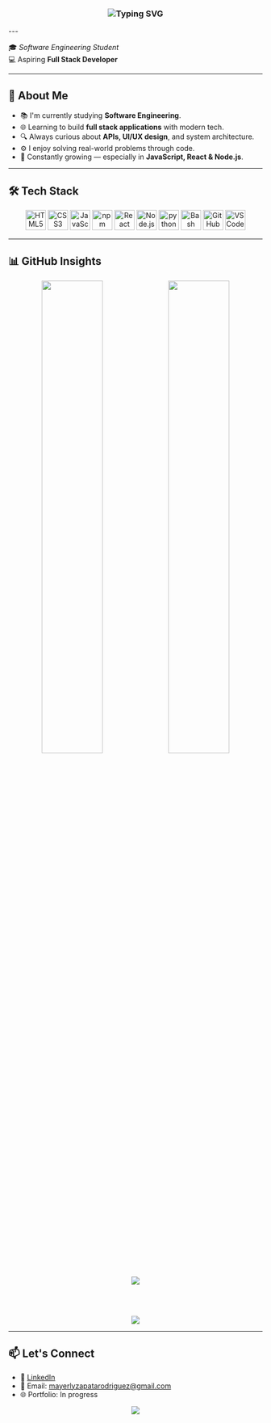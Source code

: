 
<h3 align="center">
  <img src="https://readme-typing-svg.herokuapp.com?font=Fira+Code&size=24&pause=1000&color=F7D745&center=true&vCenter=true&width=435&lines=👋+Hey+there,+I'm+Mayerly+🌻" alt="Typing SVG" color="pink"/>
</h3>
---

🎓 *Software Engineering Student*  
💻 Aspiring **Full Stack Developer**  


---

## 🧠 About Me

- 📚 I'm currently studying **Software Engineering**.
- 🌐 Learning to build **full stack applications** with modern tech.
- 🔍 Always curious about **APIs, UI/UX design**, and system architecture.
- ⚙️ I enjoy solving real-world problems through code.
- 🌱 Constantly growing — especially in **JavaScript, React & Node.js**.

---

## 🛠️ Tech Stack

<p align="center">
  <img src="https://cdn.jsdelivr.net/gh/devicons/devicon/icons/html5/html5-original.svg" height="40" alt="HTML5"/>
  <img src="https://cdn.jsdelivr.net/gh/devicons/devicon/icons/css3/css3-original.svg" height="40" alt="CSS3"/>
  <img src="https://cdn.jsdelivr.net/gh/devicons/devicon/icons/javascript/javascript-original.svg" height="40" alt="JavaScript"/>
  <img src="https://cdn.jsdelivr.net/gh/devicons/devicon@latest/icons/npm/npm-original-wordmark.svg" height="40" alt="npm"/>
  <img src="https://cdn.jsdelivr.net/gh/devicons/devicon/icons/react/react-original.svg" height="40" alt="React"/>
  <img src="https://cdn.jsdelivr.net/gh/devicons/devicon/icons/nodejs/nodejs-original.svg" height="40" alt="Node.js"/>
  <img src="https://cdn.jsdelivr.net/gh/devicons/devicon@latest/icons/python/python-original.svg" height="40" alt="python"/>
  <img src="https://cdn.jsdelivr.net/gh/devicons/devicon@latest/icons/bash/bash-original.svg" height="40" alt="Bash"/>
  <img src="https://cdn.jsdelivr.net/gh/devicons/devicon/icons/github/github-original.svg" height="40" alt="GitHub"/>
  <img src="https://cdn.jsdelivr.net/gh/devicons/devicon/icons/vscode/vscode-original.svg" height="40" alt="VS Code"/>
</p>

---


## 📊 GitHub Insights


<div align="center">

<img src="https://github-readme-stats.vercel.app/api?username=MayerlyZ&show_icons=true&theme=tokyonight&bg_color=0d1117&title_color=ff6f61&icon_color=ff6f61&text_color=c9d1d9&hide_border=true" width="49%" />
<img src="https://github-readme-stats.vercel.app/api/top-langs/?username=MayerlyZ&layout=compact&theme=tokyonight&bg_color=0d1117&title_color=ff6f61&text_color=c9d1d9&hide_border=true" width="49%" />

<br><br>

<p align="center">
  <img src="https://github-readme-streak-stats.herokuapp.com/?user=MayerlyZ&theme=dark"/> 
</p>

<br><br>

<img src="https://github-profile-trophy.vercel.app/?username=MayerlyZ&theme=tokyonight&no-frame=true&no-bg=true&margin-w=10" />

</div>

---

## 📫 Let's Connect

- 💼 [LinkedIn](https://www.linkedin.com/in/mayerly-zapata-rodriguez-27160524a/)
- 📧 Email: mayerlyzapatarodriguez@gmail.com
- 🌐 Portfolio: In progress


<p align="center">
  <img src="https://capsule-render.vercel.app/api?type=waving&color=gradient&height=50&section=footer"/>
</p>



